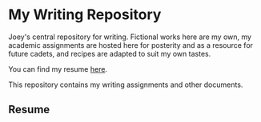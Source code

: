 # My Writing Repository
Joey's central repository for writing.
Fictional works here are my own, my academic assignments are hosted here for posterity and as a resource for future cadets, and recipes are adapted to suit my own tastes.

You can find my resume [here](https://github.com/averagejoey2000/resume).


This repository contains my writing assignments and other documents.

## Resume


